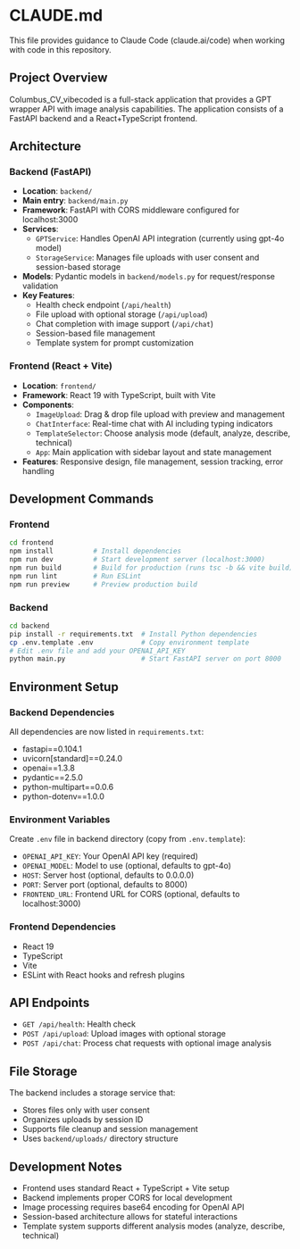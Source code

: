 # CLAUDE.md

This file provides guidance to Claude Code (claude.ai/code) when working with code in this repository.

## Project Overview

Columbus_CV_vibecoded is a full-stack application that provides a GPT wrapper API with image analysis capabilities. The application consists of a FastAPI backend and a React+TypeScript frontend.

## Architecture

### Backend (FastAPI)
- **Location**: `backend/`
- **Main entry**: `backend/main.py`
- **Framework**: FastAPI with CORS middleware configured for localhost:3000
- **Services**:
  - `GPTService`: Handles OpenAI API integration (currently using gpt-4o model)
  - `StorageService`: Manages file uploads with user consent and session-based storage
- **Models**: Pydantic models in `backend/models.py` for request/response validation
- **Key Features**:
  - Health check endpoint (`/api/health`)
  - File upload with optional storage (`/api/upload`)
  - Chat completion with image support (`/api/chat`)
  - Session-based file management
  - Template system for prompt customization

### Frontend (React + Vite)
- **Location**: `frontend/`
- **Framework**: React 19 with TypeScript, built with Vite
- **Components**:
  - `ImageUpload`: Drag & drop file upload with preview and management
  - `ChatInterface`: Real-time chat with AI including typing indicators
  - `TemplateSelector`: Choose analysis mode (default, analyze, describe, technical)
  - `App`: Main application with sidebar layout and state management
- **Features**: Responsive design, file management, session tracking, error handling

## Development Commands

### Frontend
```bash
cd frontend
npm install          # Install dependencies
npm run dev          # Start development server (localhost:3000)
npm run build        # Build for production (runs tsc -b && vite build)
npm run lint         # Run ESLint
npm run preview      # Preview production build
```

### Backend
```bash
cd backend
pip install -r requirements.txt  # Install Python dependencies
cp .env.template .env            # Copy environment template
# Edit .env file and add your OPENAI_API_KEY
python main.py                   # Start FastAPI server on port 8000
```

## Environment Setup

### Backend Dependencies
All dependencies are now listed in `requirements.txt`:
- fastapi==0.104.1
- uvicorn[standard]==0.24.0
- openai==1.3.8
- pydantic==2.5.0
- python-multipart==0.0.6
- python-dotenv==1.0.0

### Environment Variables
Create `.env` file in backend directory (copy from `.env.template`):
- `OPENAI_API_KEY`: Your OpenAI API key (required)
- `OPENAI_MODEL`: Model to use (optional, defaults to gpt-4o)
- `HOST`: Server host (optional, defaults to 0.0.0.0)
- `PORT`: Server port (optional, defaults to 8000)
- `FRONTEND_URL`: Frontend URL for CORS (optional, defaults to localhost:3000)

### Frontend Dependencies
- React 19
- TypeScript
- Vite
- ESLint with React hooks and refresh plugins

## API Endpoints

- `GET /api/health`: Health check
- `POST /api/upload`: Upload images with optional storage
- `POST /api/chat`: Process chat requests with optional image analysis

## File Storage

The backend includes a storage service that:
- Stores files only with user consent
- Organizes uploads by session ID
- Supports file cleanup and session management
- Uses `backend/uploads/` directory structure

## Development Notes

- Frontend uses standard React + TypeScript + Vite setup
- Backend implements proper CORS for local development
- Image processing requires base64 encoding for OpenAI API
- Session-based architecture allows for stateful interactions
- Template system supports different analysis modes (analyze, describe, technical)